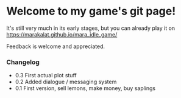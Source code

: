# Welcome to my game's git page!
It's still very much in its early stages, but you can already play it on https://marakalat.github.io/mara_idle_game/

Feedback is welcome and appreciated.

### Changelog
* 0.3 First actual plot stuff
* 0.2 Added dialogue / messaging system
* 0.1 First version, sell lemons, make money, buy saplings